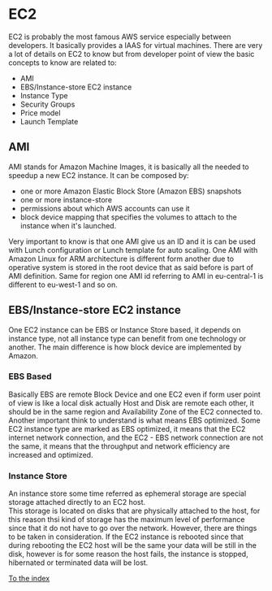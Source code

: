 # EC2

EC2 is probably the most famous AWS service especially between developers. It basically 
provides a IAAS for virtual machines. There are very a lot of details on EC2 to know but 
from developer point of view the basic concepts to know are related to:

- AMI
- EBS/Instance-store EC2 instance
- Instance Type
- Security Groups
- Price model
- Launch Template

## AMI
AMI stands for Amazon Machine Images, it is basically all the needed to speedup a new EC2 instance.
It can be composed by:
- one or more Amazon Elastic Block Store (Amazon EBS) snapshots
- one or more instance-store
- permissions about which AWS accounts can use it
- block device mapping that specifies the volumes to attach to the instance when it's launched.

Very important to know is that one AMI give us an ID and it is can be used with Lunch configuration or Lunch template 
for auto scaling. One AMI with Amazon Linux for ARM architecture is different form another due to operative system is 
stored in the root device that as said before is part of AMI definition. Same for region one AMI id referring to AMI in 
eu-central-1 is different to eu-west-1 and so on.


## EBS/Instance-store EC2 instance
One EC2 instance can be EBS or Instance Store based, it depends on instance type, not all instance type can 
benefit from one technology or another. The main difference is how block device are implemented by Amazon. 

### EBS Based
Basically EBS are remote Block Device and one EC2 even if form user point of view is like a local disk actually
Host and Disk are remote each other, it should be in the same region and Availability Zone of the EC2 connected to.
Another important think to understand is what means EBS optimized. Some EC2 instance type are marked as EBS optimized, 
it means that the EC2 internet network connection, and the EC2 - EBS network connection are not the same, it means that
the throughput and network efficiency are increased and optimized.

### Instance Store
An instance store some time referred as ephemeral storage are special storage attached directly to an EC2 host.  
This storage is located on disks that are physically attached to the host, for this reason  thsi kind of storage has 
the maximum level of performance since that it do not have to go over the network.
However, there are things to be taken in consideration. If the EC2 instance is rebooted 
since that during rebooting the EC2 host will be the same your data will be still in the disk, however is for some reason 
the host fails, the instance is stopped, hibernated or terminated data will be lost.



[To the index](https://github.com/mrFlick72/aws_course/blob/main/README.md)